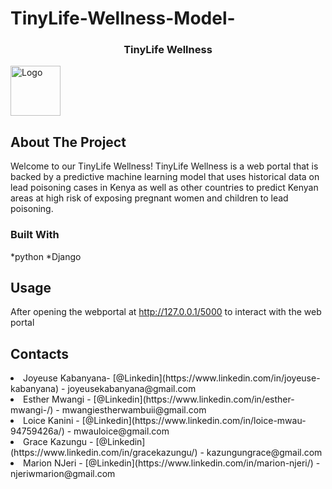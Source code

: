 # TinyLife-Wellness-Model-
<a name="readme-top"></a>
<h3 align="center">TinyLife Wellness</h3>
  <img src="images/logo.png" alt="Logo" width="80" height="80">




<!-- ABOUT THE PROJECT -->
## About The Project



Welcome to our TinyLife Wellness!  TinyLife Wellness is a web portal that is backed by a predictive machine learning model that uses historical data on lead poisoning cases in Kenya as well as other countries to predict Kenyan areas at high risk of exposing pregnant women and children to lead poisoning. 





### Built With

*python
*Django


## Usage

After opening the webportal  at http://127.0.0.1/5000 to interact with the web portal





## Contacts

<li>Joyeuse  Kabanyana- [@Linkedin](https://www.linkedin.com/in/joyeuse-kabanyana) - joyeusekabanyana@gmail.com</li>
<li>Esther Mwangi - [@Linkedin](https://www.linkedin.com/in/esther-mwangi-/) - mwangiestherwambuii@gmail.com</li>
<li>Loice Kanini - [@Linkedin](https://www.linkedin.com/in/loice-mwau-94759426a/) - mwauloice@gmail.com</li>
<li>Grace Kazungu - [@Linkedin](https://www.linkedin.com/in/gracekazungu/) - kazungungrace@gmail.com</li>
<li>Marion NJeri - [@Linkedin](https://www.linkedin.com/in/marion-njeri/) - njeriwmarion@gmail.com</li>


